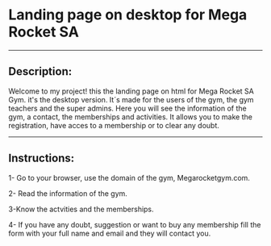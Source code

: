 # Landing page on desktop for Mega Rocket SA
---
## Description:
Welcome to my project! this the landing page on html for Mega Rocket SA Gym. it's the desktop version. It´s made for the users of the gym, the gym teachers and the super admins. Here you will see the information of the gym, a contact, the memberships and activities. It allows you to make the registration, have acces to a membership or to clear any doubt. 

---
## Instructions:

1- Go to your browser, use the domain of the gym, Megarocketgym.com.

2- Read the information of the gym.

3-Know the actvities and the memberships.

4- If you have any doubt, suggestion or want to buy any membership fill the form with your full name and email and they will contact you.